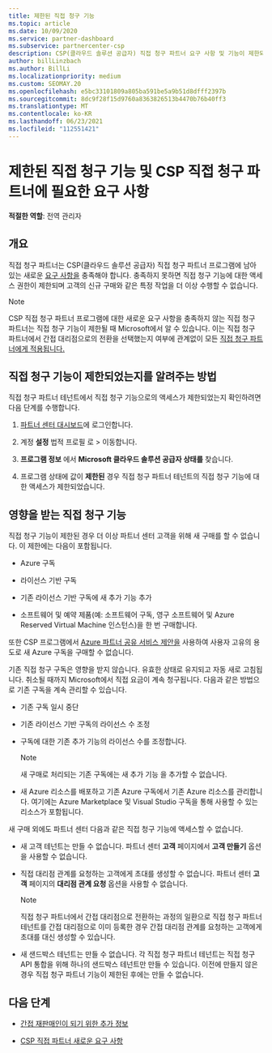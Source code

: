 ```yaml
---
title: 제한된 직접 청구 기능
ms.topic: article
ms.date: 10/09/2020
ms.service: partner-dashboard
ms.subservice: partnercenter-csp
description: CSP(클라우드 솔루션 공급자) 직접 청구 파트너 요구 사항 및 기능이 제한되지 않도록 하기 위해 수행할 작업을 알아봅니다. 기능이 제한되었는지 확인합니다.
author: billLinzbach
ms.author: BillLi
ms.localizationpriority: medium
ms.custom: SEOMAY.20
ms.openlocfilehash: e5bc33101809a805ba591be5a9b51d8dfff2397b
ms.sourcegitcommit: 8dc9f28f15d9760a8363826513b4470b76b40ff3
ms.translationtype: MT
ms.contentlocale: ko-KR
ms.lasthandoff: 06/23/2021
ms.locfileid: "112551421"
---
```

# <a name="restricted-direct-bill-capabilities-and-the-requirements-needed-for-csp-direct-bill-partners"></a>제한된 직접 청구 기능 및 CSP 직접 청구 파트너에 필요한 요구 사항

**적절한 역할**: 전역 관리자

## <a name="overview"></a>개요

직접 청구 파트너는 CSP(클라우드 솔루션 공급자) 직접 청구 파트너 프로그램에 남아 있는 새로운 [요구 사항을](direct-partner-new-requirements.md) 충족해야 합니다. 충족하지 못하면 직접 청구 기능에 대한 액세스 권한이 제한되며 고객의 신규 구매와 같은 특정 작업을 더 이상 수행할 수 없습니다.

> [!Note]
> CSP 직접 청구 파트너 프로그램에 대한 새로운 요구 사항을 충족하지 않는 직접 청구 파트너는 직접 청구 기능이 제한될 때 Microsoft에서 알 수 있습니다. 이는 직접 청구 파트너에서 간접 대리점으로의 전환을 선택했는지 여부에 관계없이 모든 [직접 청구 파트너에게 적용됩니다.](transition-direct-to-indirect.md)  

## <a name="how-to-tell-if-your-direct-bill-capabilities-has-been-restricted"></a>직접 청구 기능이 제한되었는지를 알려주는 방법

직접 청구 파트너 테넌트에서 직접 청구 기능으로의 액세스가 제한되었는지 확인하려면 다음 단계를 수행합니다.

1. [파트너 센터 대시보드](https://partner.microsoft.com/dashboard)에 로그인합니다.

2. 계정 **설정** 법적 프로필 로  >  이동합니다.

3. **프로그램 정보** 에서 **Microsoft 클라우드 솔루션 공급자 상태를** 찾습니다.

4. 프로그램 상태에 값이 **제한된** 경우 직접 청구 파트너 테넌트의 직접 청구 기능에 대한 액세스가 제한되었습니다.

## <a name="affected-direct-bill-capabilities"></a>영향을 받는 직접 청구 기능

직접 청구 기능이 제한된 경우 더 이상 파트너 센터 고객을 위해 새 구매를 할 수 없습니다. 이 제한에는 다음이 포함됩니다.

- Azure 구독

- 라이선스 기반 구독

- 기존 라이선스 기반 구독에 새 추가 기능 추가

- 소프트웨어 및 예약 제품(예: 소프트웨어 구독, 영구 소프트웨어 및 Azure Reserved Virtual Machine 인스턴스)을 한 번 구매합니다.

또한 CSP 프로그램에서 [Azure 파트너 공유 서비스 제안을](shared-services.md) 사용하여 사용자 고유의 용도로 새 Azure 구독을 구매할 수 없습니다.

기존 직접 청구 구독은 영향을 받지 않습니다. 유효한 상태로 유지되고 자동 새로 고침됩니다. 취소될 때까지 Microsoft에서 직접 요금이 계속 청구됩니다. 다음과 같은 방법으로 기존 구독을 계속 관리할 수 있습니다.

- 기존 구독 일시 중단

- 기존 라이선스 기반 구독의 라이선스 수 조정

- 구독에 대한 기존 추가 기능의 라이선스 수를 조정합니다. 

    >[!Note]
    >새 구매로 처리되는 기존 구독에는 새 추가 기능 을 추가할 수 없습니다.

- 새 Azure 리소스를 배포하고 기존 Azure 구독에서 기존 Azure 리소스를 관리합니다. 여기에는 Azure Marketplace 및 Visual Studio 구독을 통해 사용할 수 있는 리소스가 포함됩니다.

새 구매 외에도 파트너 센터 다음과 같은 직접 청구 기능에 액세스할 수 없습니다.

- 새 고객 테넌트는 만들 수 없습니다. 파트너 센터 **고객** 페이지에서 **고객 만들기** 옵션을 사용할 수 없습니다.

- 직접 대리점 관계를 요청하는 고객에게 초대를 생성할 수 없습니다. 파트너 센터 **고객** 페이지의 **대리점 관계 요청** 옵션을 사용할 수 없습니다.

    >[!NOTE]
    >직접 청구 파트너에서 간접 대리점으로 전환하는 과정의 일환으로 직접 청구 파트너 테넌트를 간접 대리점으로 이미 등록한 경우 간접 대리점 관계를 요청하는 고객에게 초대를 대신 생성할 수 있습니다.

- 새 샌드박스 테넌트는 만들 수 없습니다. 각 직접 청구 파트너 테넌트는 직접 청구 API 통합을 위해 하나의 샌드박스 테넌트만 만들 수 있습니다. 이전에 만들지 않은 경우 직접 청구 파트너 기능이 제한된 후에는 만들 수 없습니다.  

## <a name="next-steps"></a>다음 단계

- [간접 재판매인이 되기 위한 추가 정보](https://assetsprod.microsoft.com/csp-directbill-to-indirect-transition.pdf)

- [CSP 직접 파트너 새로운 요구 사항](direct-partner-new-requirements.md)
